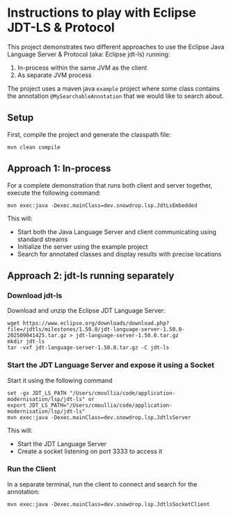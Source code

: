# Instructions to play with Eclipse JDT-LS & Protocol

This project demonstrates two different approaches to use the Eclipse Java Language Server & Protocol (aka: Eclipse jdt-ls) running:

1. In-process within the same JVM as the client
2. As separate JVM process

The project uses a maven java `example` project where some class contains the annotation `@MySearchableAnnotation` that we would like to search about.

## Setup

First, compile the project and generate the classpath file:

```shell
mvn clean compile
```

## Approach 1: In-process

For a complete demonstration that runs both client and server together, execute the following command:

```shell
mvn exec:java -Dexec.mainClass=dev.snowdrop.lsp.JdtLsEmbedded
```

This will:
- Start both the Java Language Server and client communicating using standard streams
- Initialize the server using the example project
- Search for annotated classes and display results with precise locations

## Approach 2: jdt-ls running separately

### Download jdt-ls

Download and unzip the Eclipse JDT Language Server:

```shell
wget https://www.eclipse.org/downloads/download.php?file=/jdtls/milestones/1.50.0/jdt-language-server-1.50.0-202509041425.tar.gz > jdt-language-server-1.50.0.tar.gz
mkdir jdt-ls
tar -vxf jdt-language-server-1.50.0.tar.gz -C jdt-ls
```

### Start the JDT Language Server and expose it using a Socket

Start it using the following command

```shell
set -gx JDT_LS_PATH "/Users/cmoullia/code/application-modernisation/lsp/jdt-ls" or
export JDT_LS_PATH="/Users/cmoullia/code/application-modernisation/lsp/jdt-ls"
mvn exec:java -Dexec.mainClass=dev.snowdrop.lsp.JdtlsServer
```

This will:
- Start the JDT Language Server
- Create a socket listening on port 3333 to access it

### Run the Client

In a separate terminal, run the client to connect and search for the annotation:

```shell
mvn exec:java -Dexec.mainClass=dev.snowdrop.lsp.JdtlsSocketClient
```
